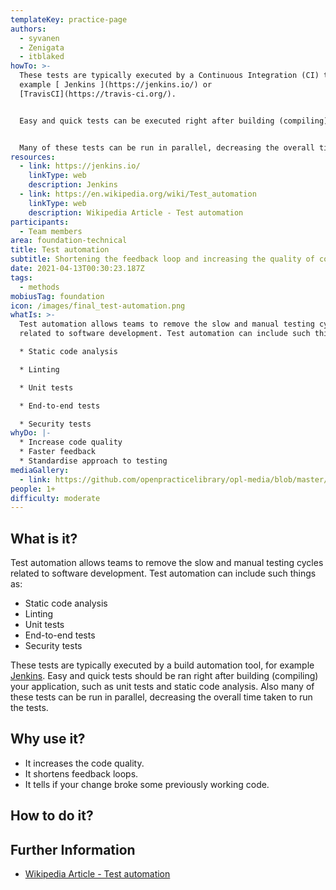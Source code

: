 ```yaml
---
templateKey: practice-page
authors:
  - syvanen
  - Zenigata
  - itblaked
howTo: >-
  These tests are typically executed by a Continuous Integration (CI) tool, for
  example [ Jenkins ](https://jenkins.io/) or
  [TravisCI](https://travis-ci.org/). 


  Easy and quick tests can be executed right after building (compiling) an application or when code is pushed or merged in source control.


  Many of these tests can be run in parallel, decreasing the overall time taken to run a collection of tests.
resources:
  - link: https://jenkins.io/
    linkType: web
    description: Jenkins
  - link: https://en.wikipedia.org/wiki/Test_automation
    linkType: web
    description: Wikipedia Article - Test automation
participants:
  - Team members
area: foundation-technical
title: Test automation
subtitle: Shortening the feedback loop and increasing the quality of code.
date: 2021-04-13T00:30:23.187Z
tags:
  - methods
mobiusTag: foundation
icon: /images/final_test-automation.png
whatIs: >-
  Test automation allows teams to remove the slow and manual testing cycles
  related to software development. Test automation can include such things as:

  * Static code analysis

  * Linting

  * Unit tests

  * End-to-end tests

  * Security tests
whyDo: |-
  * Increase code quality
  * Faster feedback
  * Standardise approach to testing
mediaGallery:
  - link: https://github.com/openpracticelibrary/opl-media/blob/master/images/test%20automation.jpg?raw=true
people: 1+
difficulty: moderate
---
```

## What is it?

Test automation allows teams to remove the slow and manual testing cycles related to software development. Test automation can include such things as:

- Static code analysis
- Linting
- Unit tests
- End-to-end tests
- Security tests

These tests are typically executed by a build automation tool, for example [Jenkins](https://jenkins.io/). Easy and quick tests should be ran right after building (compiling) your application, such as unit tests and static code analysis. Also many of these tests can be run in parallel, decreasing the overall time taken to run the tests.

## Why use it?

- It increases the code quality.
- It shortens feedback loops.
- It tells if your change broke some previously working code.

## How to do it?

## Further Information

- [Wikipedia Article - Test automation](https://en.wikipedia.org/wiki/Test_automation)
